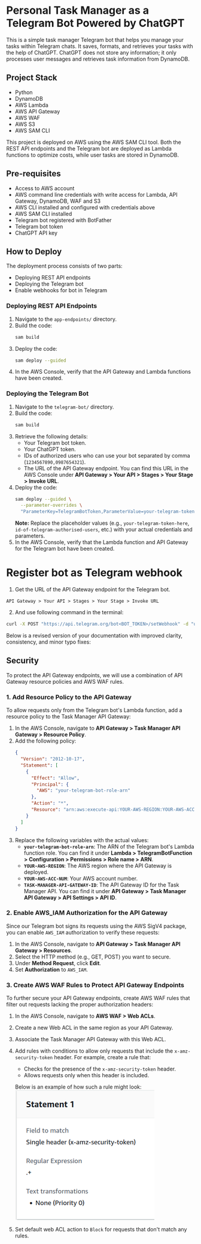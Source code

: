 # Personal Task Manager as a Telegram Bot Powered by ChatGPT

This is a simple task manager Telegram bot that helps you manage your tasks within Telegram chats. It saves, formats, and retrieves your tasks with the help of ChatGPT. ChatGPT does not store any information; it only processes user messages and retrieves task information from DynamoDB.

## Project Stack

- Python
- DynamoDB
- AWS Lambda
- AWS API Gateway
- AWS WAF
- AWS S3
- AWS SAM CLI

This project is deployed on AWS using the AWS SAM CLI tool. Both the REST API endpoints and the Telegram bot are deployed as Lambda functions to optimize costs, while user tasks are stored in DynamoDB.

## Pre-requisites

- Access to AWS account
- AWS command line credentials with write access for Lambda, API Gateway, DynamoDB, WAF and S3
- AWS CLI installed and configured with credentials above
- AWS SAM CLI installed
- Telegram bot registered with BotFather
- Telegram bot token
- ChatGPT API key

## How to Deploy

The deployment process consists of two parts:
- Deploying REST API endpoints
- Deploying the Telegram bot
- Enable webhooks for bot in Telegram

### Deploying REST API Endpoints

1. Navigate to the `app-endpoints/` directory.
2. Build the code:
   ```bash
   sam build
   ```
3. Deploy the code:
   ```bash
   sam deploy --guided
   ```
4. In the AWS Console, verify that the API Gateway and Lambda functions have been created.

### Deploying the Telegram Bot

1. Navigate to the `telegram-bot/` directory.
2. Build the code:
   ```bash
   sam build
   ```
3. Retrieve the following details:
   - Your Telegram bot token.
   - Your ChatGPT token.
   - IDs of authorized users who can use your bot separated by comma (`1234567890,0987654321`).
   - The URL of the API Gateway endpoint. You can find this URL in the AWS Console under **API Gateway > Your API > Stages > Your Stage > Invoke URL**.
4. Deploy the code:
   ```bash
   sam deploy --guided \
     --parameter-overrides \
     "ParameterKey=TelegramBotToken,ParameterValue=your-telegram-token-here ParameterKey=AuthorizedUsers,ParameterValue=id-of-telegram-authorised-users ParameterKey=OpenAiApiKey,ParameterValue=your-chatgpt-token-here ParameterKey=GPTModel,ParameterValue=gpt-4 ParameterKey=GPTSystemPrompt,ParameterValue='You are a helpful assistant that helps users manage their tasks.' ParameterKey=TaskManagerAPIGatewayURL,ParameterValue='url-of-api-gateway-endpoint'"
   ```
   **Note:** Replace the placeholder values (e.g., `your-telegram-token-here`, `id-of-telegram-authorised-users`, etc.) with your actual credentials and parameters.
5. In the AWS Console, verify that the Lambda function and API Gateway for the Telegram bot have been created.

# Register bot as Telegram webhook

1. Get the URL of the API Gateway endpoint for the Telegram bot.
```
API Gateway > Your API > Stages > Your Stage > Invoke URL
```

2. And use following command in the terminal:
```bash
curl -X POST "https://api.telegram.org/bot<BOT_TOKEN>/setWebhook" -d "url=<WEBHOOK_URL>"
```

Below is a revised version of your documentation with improved clarity, consistency, and minor typo fixes:

## Security

To protect the API Gateway endpoints, we will use a combination of API Gateway resource policies and AWS WAF rules.

### 1. Add Resource Policy to the API Gateway

To allow requests only from the Telegram bot's Lambda function, add a resource policy to the Task Manager API Gateway:

1. In the AWS Console, navigate to **API Gateway > Task Manager API Gateway > Resource Policy**.
2. Add the following policy:
   ```json
   {
     "Version": "2012-10-17",
     "Statement": [
       {
         "Effect": "Allow",
         "Principal": {
           "AWS": "your-telegram-bot-role-arn"
         },
         "Action": "*",
         "Resource": "arn:aws:execute-api:YOUR-AWS-REGION:YOUR-AWS-ACC-NUM:TASK-MANAGER-API-GATEWAY-ID/*/*/*"
       }
     ]
   }
   ```
3. Replace the following variables with the actual values:
   - **`your-telegram-bot-role-arn`**: The ARN of the Telegram bot's Lambda function role. You can find it under **Lambda > TelegramBotFunction > Configuration > Permissions > Role name > ARN**.
   - **`YOUR-AWS-REGION`**: The AWS region where the API Gateway is deployed.
   - **`YOUR-AWS-ACC-NUM`**: Your AWS account number.
   - **`TASK-MANAGER-API-GATEWAY-ID`**: The API Gateway ID for the Task Manager API. You can find it under **API Gateway > Task Manager API Gateway > API Settings > API ID**.

### 2. Enable AWS_IAM Authorization for the API Gateway

Since our Telegram bot signs its requests using the AWS SigV4 package, you can enable `AWS_IAM` authorization to verify these requests:

1. In the AWS Console, navigate to **API Gateway > Task Manager API Gateway > Resources**.
2. Select the HTTP method (e.g., GET, POST) you want to secure.
3. Under **Method Request**, click **Edit**.
4. Set **Authorization** to `AWS_IAM`.

### 3. Create AWS WAF Rules to Protect API Gateway Endpoints

To further secure your API Gateway endpoints, create AWS WAF rules that filter out requests lacking the proper authorization headers:

1. In the AWS Console, navigate to **AWS WAF > Web ACLs**.
2. Create a new Web ACL in the same region as your API Gateway.
3. Associate the Task Manager API Gateway with this Web ACL.
4. Add rules with conditions to allow only requests that include the `x-amz-security-token` header. For example, create a rule that:
   - Checks for the presence of the `x-amz-security-token` header.
   - Allows requests only when this header is included.

   Below is an example of how such a rule might look:
   ![Allow Only Signed Requests Rule](./images/allow-only-signed-requests-rule.png)
5. Set default web ACL action to `Block` for requests that don't match any rules.
